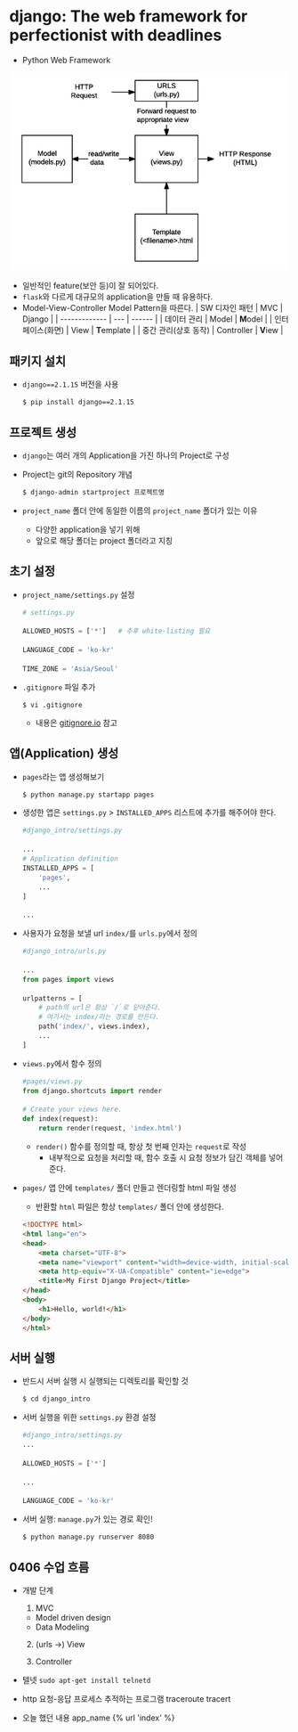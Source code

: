 # django: The web framework for perfectionist with deadlines

- Python Web Framework

![Django MTV Model](assets/basic-django.png)

- 일반적인 feature(보안 등)이 잘 되어있다.
- `flask`와 다르게 대규모의 application을 만들 때 유용하다.
- Model-View-Controller Model Pattern을 따른다.
    | SW 디자인 패턴 | MVC | Django |
    | ------------- | --- | ------ |
    | 데이터 관리 | Model | **M**odel |
    | 인터페이스(화면) | View | **T**emplate |
    | 중간 관리(상호 동작) | Controller | **V**iew |

## 패키지 설치

- `django==2.1.15` 버전을 사용
    ```bash
    $ pip install django==2.1.15
    ```

## 프로젝트 생성

- `django`는 여러 개의 Application을 가진 하나의 Project로 구성
- Project는 git의 Repository 개념
    ```bash
    $ django-admin startproject 프로젝트명
    ```

- `project_name` 폴더 안에 동일한 이름의 `project_name` 폴더가 있는 이유
    - 다양한 application을 넣기 위해
    - 앞으로 해당 폴더는 project 폴더라고 지칭

## 초기 설정

- `project_name/settings.py` 설정
    ```py
    # settings.py

    ALLOWED_HOSTS = ['*']   # 추후 white-listing 필요

    LANGUAGE_CODE = 'ko-kr'

    TIME_ZONE = 'Asia/Seoul'
    ```

- `.gitignore` 파일 추가
    ```shell
    $ vi .gitignore
    ```
    - 내용은 [gitignore.io](https://www.gitignore.io/api/django) 참고


## 앱(Application) 생성

- `pages`라는 앱 생성해보기
    ```bash
    $ python manage.py startapp pages
    ```

- 생성한 앱은 `settings.py` > `INSTALLED_APPS` 리스트에 추가를 해주어야 한다.
    ```python
    #django_intro/settings.py

    ...
    # Application definition
    INSTALLED_APPS = [
        'pages',
        ...
    ]

    ...
    ```

- 사용자가 요청을 보낼 url `index/`를 `urls.py`에서 정의
    ```python
    #django_intro/urls.py

    ...
    from pages import views

    urlpatterns = [
        # path의 url은 항상 `/`로 닫아준다.
        # 여기서는 index/라는 경로를 만든다.
        path('index/', views.index),
        ...
    ]
    ```

- `views.py`에서 함수 정의
    ```python
    #pages/views.py
    from django.shortcuts import render

    # Create your views here.
    def index(request):
        return render(request, 'index.html')
    ```
    - `render()` 함수를 정의할 때, 항상 첫 번째 인자는 `request`로 작성
        - 내부적으로 요청을 처리할 때, 함수 호출 시 요청 정보가 담긴 객체를 넣어준다.

- `pages/` 앱 안에 `templates/` 폴더 만들고 렌더링할 html 파일 생성
    - 반환할 `html` 파일은 항상 `templates/` 폴더 안에 생성한다.
    ```html
    <!DOCTYPE html>
    <html lang="en">
    <head>
        <meta charset="UTF-8">
        <meta name="viewport" content="width=device-width, initial-scale=1.0">
        <meta http-equiv="X-UA-Compatible" content="ie=edge">
        <title>My First Django Project</title>
    </head>
    <body>
        <h1>Hello, world!</h1>
    </body>
    </html>
    ```


## 서버 실행

- 반드시 서버 실행 시 실행되는 디렉토리를 확인할 것
    ```bash
    $ cd django_intro
    ```

- 서버 실행을 위한 `settings.py` 환경 설정
    ```python
    #django_intro/settings.py
    ...
    
    ALLOWED_HOSTS = ['*']

    ...

    LANGUAGE_CODE = 'ko-kr'
    ```

- 서버 실행: `manage.py`가 있는 경로 확인!
    ```bash
    $ python manage.py runserver 8080
    ```

## 0406 수업 흐름
- 개발 단계
    1. MVC
    - Model driven design
    - Data Modeling

    2. (urls  ->) View

    3. Controller

- 텔넷
`sudo apt-get install telnetd`

- http 요청-응답 프로세스 추적하는 프로그램
traceroute
tracert

- 오늘 했던 내용
app_name
{% url 'index' %}